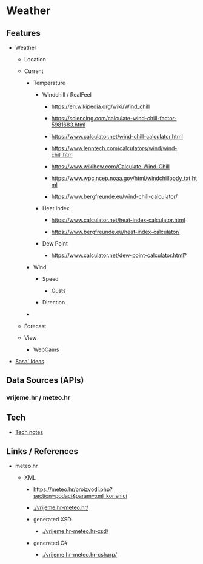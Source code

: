 # Weather

## Features

*   Weather

    *   Location

    *   Current

        *   Temperature

            *   Windchill / RealFeel

                *   https://en.wikipedia.org/wiki/Wind_chill

                *   https://sciencing.com/calculate-wind-chill-factor-5981683.html

                *   https://www.calculator.net/wind-chill-calculator.html

                *   https://www.lenntech.com/calculators/wind/wind-chill.htm

                *   https://www.wikihow.com/Calculate-Wind-Chill

                *   https://www.wpc.ncep.noaa.gov/html/windchillbody_txt.html

                *   https://www.bergfreunde.eu/wind-chill-calculator/

            *   Heat Index

                *   https://www.calculator.net/heat-index-calculator.html

                *   https://www.bergfreunde.eu/heat-index-calculator/

            *   Dew Point

                *   https://www.calculator.net/dew-point-calculator.html?

        *   Wind

            *   Speed

                *   Gusts

            *   Direction

        *   

    *   Forecast

    *   View

        *   WebCams
        
*   [Sasa' Ideas](./sasa-ideas.md)


## Data Sources (APIs)


### vrijeme.hr / meteo.hr


## Tech

*   [Tech notes](./tech.md)

## Links / References

*   meteo.hr 

    *   XML

        *   https://meteo.hr/proizvodi.php?section=podaci&param=xml_korisnici

        *   [./vrijeme.hr-meteo.hr/](./vrijeme.hr-meteo.hr/)

        *   generated XSD

            *   [./vrijeme.hr-meteo.hr-xsd/](./vrijeme.hr-meteo.hr-xsd/)

        *   generated C#

            *   [./vrijeme.hr-meteo.hr-csharp/](./vrijeme.hr-meteo.hr-csharp/)
